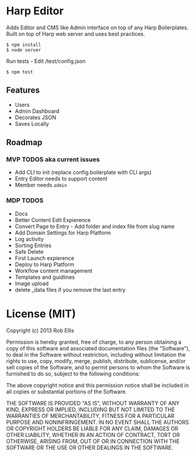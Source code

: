 # Harp Editor

Adds Editor and CMS like Admin interface on top of any Harp Boilerplates.
Built on top of Harp web server and uses best practices.

	$ npm install
	$ node server

Run tests - Edit /test/config.json
	
	$ npm test

## Features
- Users
- Admin Dashboard
- Decorates JSON
- Saves Locally

## Roadmap

### MVP TODOS aka current issues
- Add CLI to init (replace config.boilerplate with CLI args)
- Entry Editor needs to support content
- Member needs `admin`

### MDP TODOS
- Docs
- Better Content Edit Expierence
- Convert Page to Entry - Add folder and index file from slug name
- Add Domain Settings for Harp Platform
- Log activity
- Sorting Entries
- Safe Delete
- First Launch expierence
- Deploy to Harp Platform
- Workflow content management
- Templates and guidlines
- Image upload
- delete _data files if you remove the last entry


# License (MIT)

Copyright (c) 2013 Rob Ellis

Permission is hereby granted, free of charge, to any person obtaining a copy
of this software and associated documentation files (the "Software"), to deal
in the Software without restriction, including without limitation the rights
to use, copy, modify, merge, publish, distribute, sublicense, and/or sell
copies of the Software, and to permit persons to whom the Software is
furnished to do so, subject to the following conditions:

The above copyright notice and this permission notice shall be included in
all copies or substantial portions of the Software.

THE SOFTWARE IS PROVIDED "AS IS", WITHOUT WARRANTY OF ANY KIND, EXPRESS OR
IMPLIED, INCLUDING BUT NOT LIMITED TO THE WARRANTIES OF MERCHANTABILITY,
FITNESS FOR A PARTICULAR PURPOSE AND NONINFRINGEMENT. IN NO EVENT SHALL THE
AUTHORS OR COPYRIGHT HOLDERS BE LIABLE FOR ANY CLAIM, DAMAGES OR OTHER
LIABILITY, WHETHER IN AN ACTION OF CONTRACT, TORT OR OTHERWISE, ARISING FROM,
OUT OF OR IN CONNECTION WITH THE SOFTWARE OR THE USE OR OTHER DEALINGS IN
THE SOFTWARE.